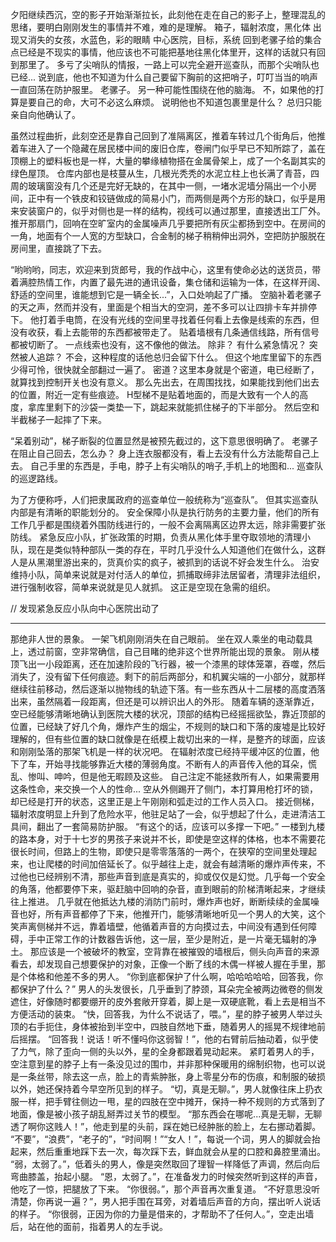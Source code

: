 
夕阳继续西沉，空的影子开始渐渐拉长，此刻他在走在自己的影子上，整理混乱的思绪，要明白刚刚发生的事情并不难，难的是理解。
箱子，辐射浓度，黑化体
出现又消失的女孩，水蓝色，彩的眼睛
中心医院，目标，系统
回到老骡子给的集合点已经是不现实的事情，他应该也不可能把基地往黑化体里开，这样的话就只有回到那里了。
多亏了尖哨队的情报，一路上可以完全避开巡查队，而那个尖哨队也已经...
说到底，他也不知道为什么自己要留下胸前的这把哨子，叮叮当当的响声一直回荡在防护服里。
老骡子。
另一种可能性围绕在他的脑海。
不，如果他的打算是要自己的命，大可不必这么麻烦。
说明他也不知道包裹里是什么？
总归只能亲自向他确认了。

虽然过程曲折，此刻空还是靠自己回到了准隔离区，推着车转过几个街角后，他推着车进入了一个隐藏在居民楼中间的废旧仓库，卷闸门似乎早已不知所踪了，盖在顶棚上的塑料板也是一样，大量的攀缘植物搭在金属骨架上，成了一个名副其实的绿色屋顶。
仓库内部也是枝蔓从生，几根光秃秃的水泥立柱上也长满了青苔，四周的玻璃窗没有几个还是完好无缺的，在其中一侧，一堵水泥墙分隔出一个小房间，正中有一个铁皮和铰链做成的简易小门，而两侧是两个方形的缺口，似乎是用来安装窗户的，似乎对侧也是一样的结构，视线可以通过那里，直接透出工厂外。
推开那扇门，回响在空旷室内的金属噪声几乎要把所有灰尘都扬到空中。在房间的一角，地面有个一人宽的方型缺口，合金制的梯子稍稍伸出洞外，空把防护服脱在房间里，直接跳了下去。

“哟哟哟，同志，欢迎来到货郎号，我的作战中心，这里有使命必达的送货员，带着满腔热情工作，内置了最先进的通讯设备，集仓储和运输为一体，在这样开阔、舒适的空间里，谁能想到它是一辆全长...”，入口处响起了广播。
空脑补着老骡子的天之声，然而并没有，里面是个相当大的空洞，差不多可以让四排卡车并排停下。
他打着手电筒，在没有光线的空间里寻找着任何看上去像是线索的东西，但没有收获，看上去能带的东西都被带走了。
贴着墙根有几条通信线路，所有信号都被切断了。
一点线索也没有，这不像他的做法。
除非？
有什么紧急情况？
突然被人追踪？
不会，这种程度的话他总归会留下什么。
但这个地库里留下的东西少得可怜，很快就全部翻过一遍了。
密道？这里本身就是个密道，电已经断了，就算找到控制开关也没有意义。
那么先出去，在周围找找，如果能找到他们出去的位置，附近一定有些痕迹。
H型梯不是贴着地面的，而是大致有一个人的高度，拿库里剩下的沙袋一类垫一下，跳起来就能抓住梯子的下半部分。
然后空和半截梯子一起摔了下来。

“呆着别动”，梯子断裂的位置显然是被预先截过的，这下意思很明确了。
老骡子在阻止自己回去，怎么办？
身上连衣服都没有，看上去没有什么方法能帮自己上去。
自己手里的东西是，手电，脖子上有尖哨队的哨子,手机上的地图和...
巡查队的巡逻路线。

为了方便称呼，人们把隶属政府的巡查单位一般统称为“巡查队”。
但其实巡查队内部是有清晰的职能划分的。
安全保障小队是执行防务的主要力量，他们的所有工作几乎都是围绕着外围防线进行的，一般不会离隔离区边界太远，除非需要扩张防线。
紧急反应小队，扩张政策的时期，负责从黑化体手里夺取领地的清理小队，现在是类似特种部队一类的存在，平时几乎没什么人知道他们在做什么，这群人是从黑潮里游出来的，货真价实的疯子，被抓到的话说不好会发生什么。
治安维持小队，简单来说就是对付活人的单位，抓捕取缔非法居留者，清理非法组织，进行强制收容，简单来说就是见人就抓。
这正是空现在急需的组织。

// 发现紧急反应小队向中心医院出动了

***

那绝非人世的景象。
一架飞机刚刚消失在自己眼前。
坐在双人乘坐的电动载具上，透过前窗，空非常确信，自己目睹的绝非这个世界所能出现的景象。
刚从楼顶飞出一小段距离，还在加速阶段的飞行器，被一个漆黑的球体笼罩，吞噬，然后消失了，没有留下任何痕迹。剩下的前后两部分，和机翼尖端的一小部分，就那样继续往前移动，然后逐渐以抛物线的轨迹下落。有一些东西从十二层楼的高度洒落出来，虽然隔着一段距离，但还是可以辨识出人的外形。
随着车辆的逐渐靠近，空已经能够清晰地确认到医院大楼的状况，顶部的结构已经摇摇欲坠，靠近顶部的位置，已经缺了好几个角，爆炸产生的烟尘，不规则的缺口和下落的废墟是比较好理解的，但有些位置的缺口就像是在纸模上裁切出来的一样，是整齐的球面，应该和刚刚坠落的那架飞机是一样的状况吧。
在辐射浓度已经持平缓冲区的位置，他下了车，开始寻找能够靠近大楼的薄弱角度。不断有人的声音传入他的耳朵，慌乱、惨叫、呻吟，但是他无暇顾及这些。
自己注定不能拯救所有人，如果需要用这条性命，来交换一个人的性命...
空从外侧踢开了侧门，本打算用枪打坏的锁，却已经是打开的状态，这里正是上午刚刚和弧走过的工作人员入口。
接近侧梯，辐射浓度明显上升到了危险水平，他驻足站了一会，似乎想起了什么，走进清洁工具间，翻出了一套简易防护服。
“有这个的话，应该可以多撑一下吧。”
一楼到九楼的路本身，对于十七岁的男孩子来说并不长，即使是空这样的体格，也本不需要花很长时间，但路上的生物，即使只是零零落落的一两个，在狭窄的空间里处理起来，也让爬楼的时间加倍延长了。似乎越往上走，就会有越清晰的爆炸声传来，不过他也已经辨别不清，那些声音到底是真实的，抑或仅仅是幻觉。几乎每一个安全的角落，他都要停下来，驱赶脑中回响的杂音，直到眼前的阶梯清晰起来，才继续往上推进。
几乎就在他抵达九楼的消防门前时，爆炸声也好，断断续续的金属噪音也好，所有声音都停了下来，他推开门，能够清晰地听见一个男人的大笑，这个笑声离侧梯并不远，靠着墙壁，他循着声音的方向摸过去，中间没有遇到任何障碍，手中正常工作的计数器告诉他，这一层，至少是附近，是一片毫无辐射的净土。
那应该是一个被破坏的教室，空背靠在被摧毁的墙根后，侧头向声音的来源看去，却发现自己想要保护的对象，正像一个断了线的木偶一样被人握在手里，那是个体格和他差不多的男人。
“你到底都保护了什么啊，哈哈哈哈哈，回答我，你都保护了什么？”
男人的头发很长，几乎垂到了脖颈，耳朵完全被两边微卷的侧发遮住，好像随时都要绷开的皮外套敞开穿着，脚上是一双硬底靴，看上去是相当不方便活动的装束。
“快，回答我，为什么不说话了，喂。”，星的脖子被男人举过头顶的右手扼住，身体被抬到半空中，四肢自然地下垂，随着男人的摇晃不规律地前后摇摆。
“回答我！说话！听不懂吗你这弱智！”，他的右臂前后抽动着，似乎使了力气，除了歪向一侧的头以外，星的全身都跟着晃动起来。
紧盯着男人的手，空注意到星的脖子上有一条没见过的围巾，并非那种保暖用的绵制织物，也可以说是一条丝带，除去这一点，脸上的青紫肿胀，身上零星分布的伤痕，和制服的破损以外，她还保持着今早空所见到的样子。
“切，真是无聊。”，男人就像往床上扔衣服一样，把手臂往侧边一甩，星的四肢在空中摊开，保持一种不规则的方式落到了地面，像是被小孩子胡乱掰弄过关节的模型。
“那东西会在哪呢...真是无聊，无聊透了啊你这贱人！”，他走到星的头前，踩在她已经肿胀的脸上，左右挪动着脚。
“不要”，“浪费”，“老子的”，“时间啊！”“女人！”，每说一个词，男人的脚就会抬起来，然后重重地踩下去一次，每次踩下去，鲜血就会从星的口腔和鼻腔里涌出。
“弱，太弱了。”，低着头的男人，像是突然取回了理智一样降低了声调，然后向后弯曲膝盖，抬起小腿。
“恩，太弱了。”，在准备发力的时候突然听到这样的声音，他吃了一惊，把腿放了下来。
“你很弱。”，那个声音再次重复道。
“不好意思没听清楚，你再说一遍？”，男人把手围在耳旁，对着墙后声音的方向，摆出听人说话的样子。
“你很弱，正因为你的力量是借来的，才帮助不了任何人。”，空走出墙后，站在他的面前，指着男人的左手说。


